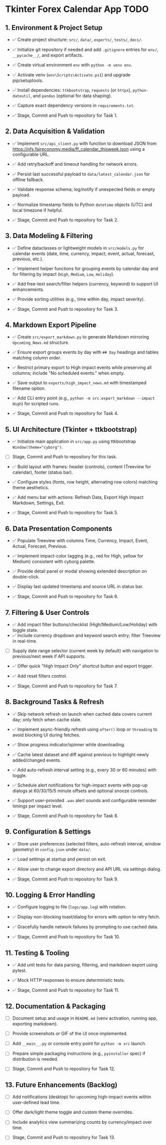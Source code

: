 ﻿# Tkinter Forex Calendar App TODO

## 1. Environment & Project Setup
- ✅ Create project structure: `src/`, `data/`, `exports/`, `tests/`, `docs/`.
- ✅ Initialize git repository if needed and add `.gitignore` entries for `env/`, `__pycache__/`, and export artifacts.
- ✅ Create virtual environment `env` with `python -m venv env`.
- ✅ Activate venv (`env\Scripts\Activate.ps1`) and upgrade pip/setuptools.
- ✅ Install dependencies: `ttkbootstrap`, `requests` (or `httpx`), `python-dateutil`, and `pandas` (optional for data shaping).
- ✅ Capture exact dependency versions in `requirements.txt`.

- ✅ Stage, Commit and Push to repository for Task 1.

## 2. Data Acquisition & Validation
- ✅ Implement `src/api_client.py` with function to download JSON from https://nfs.faireconomy.media/ff_calendar_thisweek.json using a configurable URL.
- ✅ Add retry/backoff and timeout handling for network errors.
- ✅ Persist last successful payload to `data/latest_calendar.json` for offline fallback.
- ✅ Validate response schema; log/notify if unexpected fields or empty payload.
- ✅ Normalize timestamp fields to Python `datetime` objects (UTC) and local timezone if helpful.

- ✅ Stage, Commit and Push to repository for Task 2.

## 3. Data Modeling & Filtering
- ✅ Define dataclasses or lightweight models in `src/models.py` for calendar events (date, time, currency, impact, event, actual, forecast, previous, etc.).
- ✅ Implement helper functions for grouping events by calendar day and for filtering by impact (`High`, `Medium`, `Low`, `Holiday`).
- ✅ Add free-text search/filter helpers (currency, keyword) to support UI enhancements.
- ✅ Provide sorting utilities (e.g., time within day, impact severity).

- ✅ Stage, Commit and Push to repository for Task 3.

## 4. Markdown Export Pipeline
- ✅ Create `src/export_markdown.py` to generate Markdown mirroring `Upcoming_News.md` structure.
- ✅ Ensure export groups events by day with `## Day` headings and tables matching column order.
- ✅ Restrict primary export to High impact events while preserving all columns; include "No scheduled events." when empty.
- ✅ Save output to `exports/high_impact_news.md` with timestamped filename option.
- ✅ Add CLI entry point (e.g., `python -m src.export_markdown --impact High`) for scripted runs.

- ✅ Stage, Commit and Push to repository for Task 4.

## 5. UI Architecture (Tkinter + ttkbootstrap)
- ✅ Initialize main application in `src/app.py` using ttkbootstrap `Window(theme="cyborg")`.
- [ ] Stage, Commit and Push to repository for this task.
- ✅ Build layout with frames: header (controls), content (Treeview for calendar), footer (status bar).
- ✅ Configure styles (fonts, row height, alternating row colors) matching theme aesthetics.
- ✅ Add menu bar with actions: Refresh Data, Export High Impact Markdown, Settings, Exit.

- ✅ Stage, Commit and Push to repository for Task 5.

## 6. Data Presentation Components
- ✅ Populate Treeview with columns Time, Currency, Impact, Event, Actual, Forecast, Previous.
- ✅ Implement impact-color tagging (e.g., red for High, yellow for Medium) consistent with cyborg palette.
- ✅ Provide detail panel or modal showing extended description on double-click.
- ✅ Display last updated timestamp and source URL in status bar.

- ✅ Stage, Commit and Push to repository for Task 6.

## 7. Filtering & User Controls
- ✅ Add impact filter buttons/checklist (High/Medium/Low/Holiday) with toggle state.
- ✅ Include currency dropdown and keyword search entry; filter Treeview in real-time.
- [ ] Supply date range selector (current week by default) with navigation to previous/next week if API supports.
- ✅ Offer quick "High Impact Only" shortcut button and export trigger.
- ✅ Add reset filters control.

- ✅ Stage, Commit and Push to repository for Task 7.

## 8. Background Tasks & Refresh
- ✅ Skip network refresh on launch when cached data covers current day; only fetch when cache stale.
- ✅ Implement async-friendly refresh using `after()` loop or `threading` to avoid blocking UI during fetches.
- ✅ Show progress indicator/spinner while downloading.
- ✅ Cache latest dataset and diff against previous to highlight newly added/changed events.
- ✅ Add auto-refresh interval setting (e.g., every 30 or 60 minutes) with toggle.
- ✅ Schedule alert notifications for high-impact events with pop-up dialogs at 60/30/15/5 minute offsets and optional snooze controls.
- ✅ Support user-provided `.wav` alert sounds and configurable reminder timings per impact level.

- ✅ Stage, Commit and Push to repository for Task 8.

## 9. Configuration & Settings
- ✅ Store user preferences (selected filters, auto-refresh interval, window geometry) in `config.json` under `data/`.
- ✅ Load settings at startup and persist on exit.
- ✅ Allow user to change export directory and API URL via settings dialog.

- ✅ Stage, Commit and Push to repository for Task 9.

## 10. Logging & Error Handling
- ✅ Configure logging to file (`logs/app.log`) with rotation.
- ✅ Display non-blocking toast/dialog for errors with option to retry fetch.
- ✅ Gracefully handle network failures by prompting to use cached data.

- ✅ Stage, Commit and Push to repository for Task 10.

## 11. Testing & Tooling
- ✅ Add unit tests for data parsing, filtering, and markdown export using pytest.
- ✅ Mock HTTP responses to ensure deterministic tests.

- ✅ Stage, Commit and Push to repository for Task 11.

## 12. Documentation & Packaging
- [ ] Document setup and usage in `README.md` (venv activation, running app, exporting markdown).
- [ ] Provide screenshots or GIF of the UI once implemented.
- [ ] Add `__main__.py` or console entry point for `python -m src` launch.
- [ ] Prepare simple packaging instructions (e.g., `pyinstaller` spec) if distribution is needed.

- [ ] Stage, Commit and Push to repository for Task 12.

## 13. Future Enhancements (Backlog)
- [ ] Add notifications (desktop) for upcoming high-impact events within user-defined lead time.
- [ ] Offer dark/light theme toggle and custom theme overrides.
- [ ] Include analytics view summarizing counts by currency/impact over time.
- [ ] Stage, Commit and Push to repository for Task 13.


